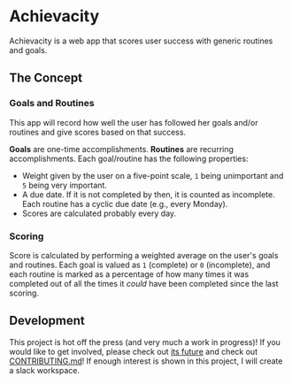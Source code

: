 # Achievacity
Achievacity is a web app that scores user success with generic routines and goals.

## The Concept
### Goals and Routines
This app will record how well the user has followed her goals and/or routines and give scores based on that success.

**Goals** are one-time accomplishments. **Routines** are recurring accomplishments. Each goal/routine has the following properties:
- Weight given by the user on a five-point scale, `1` being unimportant and `5` being very important.
- A due date. If it is not completed by then, it is counted as incomplete. Each routine has a cyclic due date (e.g., every Monday).
- Scores are calculated probably every day.

### Scoring
Score is calculated by performing a weighted average on the user's goals and routines. Each goal is valued as `1` (complete) or `0` (incomplete), and each routine is marked as a percentage of how many times it was completed out of all the times it _could_ have been completed since the last scoring.

## Development
This project is hot off the press (and very much a work in progress)! If you would like to get involved, please check out [its future](.dev) and check out [CONTRIBUTING.md](CONTRIBUTING.md)! If enough interest is shown in this project, I will create a slack workspace.
